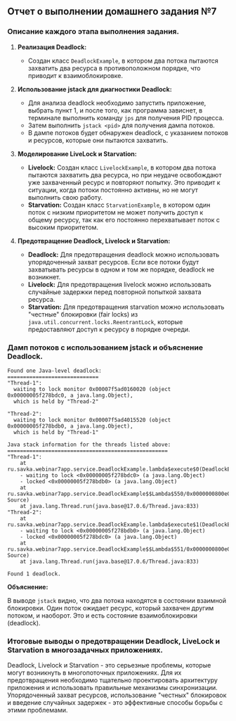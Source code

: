 ## Отчет о выполнении домашнего задания №7

### Описание каждого этапа выполнения задания.

1.  **Реализация Deadlock:**
    *   Создан класс `DeadlockExample`, в котором два потока пытаются захватить два ресурса в противоположном порядке, что приводит к взаимоблокировке.

2.  **Использование jstack для диагностики Deadlock:**
    *   Для анализа deadlock необходимо запустить приложение, выбрать пункт 1, и после того, как программа зависнет, в терминале выполнить команду `jps` для получения PID процесса.
    *   Затем выполнить `jstack <pid>` для получения дампа потоков.
    *   В дампе потоков будет обнаружен deadlock, с указанием потоков и ресурсов, которые они пытаются захватить.

3.  **Моделирование LiveLock и Starvation:**
    *   **Livelock:** Создан класс `LivelockExample`, в котором два потока пытаются захватить два ресурса, но при неудаче освобождают уже захваченный ресурс и повторяют попытку. Это приводит к ситуации, когда потоки постоянно активны, но не могут выполнить свою работу.
    *   **Starvation:** Создан класс `StarvationExample`, в котором один поток с низким приоритетом не может получить доступ к общему ресурсу, так как его постоянно перехватывает поток с высоким приоритетом.

4.  **Предотвращение Deadlock, Livelock и Starvation:**
    *   **Deadlock:** Для предотвращения deadlock можно использовать упорядоченный захват ресурсов. Если все потоки будут захватывать ресурсы в одном и том же порядке, deadlock не возникнет.
    *   **Livelock:** Для предотвращения livelock можно использовать случайные задержки перед повторной попыткой захвата ресурса.
    *   **Starvation:** Для предотвращения starvation можно использовать "честные" блокировки (fair locks) из `java.util.concurrent.locks.ReentrantLock`, которые предоставляют доступ к ресурсу в порядке очереди.

### Дамп потоков с использованием jstack и объяснение Deadlock.

```
Found one Java-level deadlock:
=============================
"Thread-1":
  waiting to lock monitor 0x00007f5ad0160020 (object 0x00000005f278bdc0, a java.lang.Object),
  which is held by "Thread-2"

"Thread-2":
  waiting to lock monitor 0x00007f5ad4015520 (object 0x00000005f278bdb0, a java.lang.Object),
  which is held by "Thread-1"

Java stack information for the threads listed above:
===================================================
"Thread-1":
	at ru.savka.webinar7app.service.DeadlockExample.lambda$execute$0(DeadlockExample.java:21)
	- waiting to lock <0x00000005f278bdc0> (a java.lang.Object)
	- locked <0x00000005f278bdb0> (a java.lang.Object)
	at ru.savka.webinar7app.service.DeadlockExample$$Lambda$550/0x0000000800e073e0.run(Unknown Source)
	at java.lang.Thread.run(java.base@17.0.6/Thread.java:833)
"Thread-2":
	at ru.savka.webinar7app.service.DeadlockExample.lambda$execute$1(DeadlockExample.java:38)
	- waiting to lock <0x00000005f278bdb0> (a java.lang.Object)
	- locked <0x00000005f278bdc0> (a java.lang.Object)
	at ru.savka.webinar7app.service.DeadlockExample$$Lambda$551/0x0000000800e07608.run(Unknown Source)
	at java.lang.Thread.run(java.base@17.0.6/Thread.java:833)

Found 1 deadlock.

```

**Объяснение:**

В выводе `jstack` видно, что два потока находятся в состоянии взаимной блокировки. Один поток ожидает ресурс, который захвачен другим потоком, и наоборот. Это и есть состояние взаимоблокировки (deadlock).

### Итоговые выводы о предотвращении Deadlock, LiveLock и Starvation в многозадачных приложениях.

Deadlock, Livelock и Starvation - это серьезные проблемы, которые могут возникнуть в многопоточных приложениях. Для их предотвращения необходимо тщательно проектировать архитектуру приложения и использовать правильные механизмы синхронизации. Упорядоченный захват ресурсов, использование "честных" блокировок и введение случайных задержек - это эффективные способы борьбы с этими проблемами.

